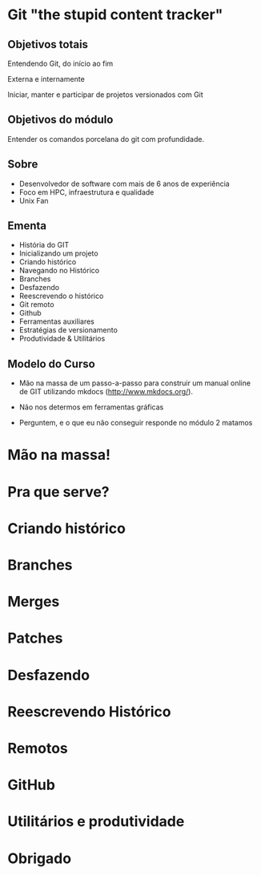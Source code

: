 Git "the stupid content tracker"
================================

Objetivos totais
----------------

Entendendo Git, do início ao fim

Externa e internamente

Iniciar, manter e participar de projetos versionados com Git 

Objetivos do módulo
-------------------

Entender os comandos porcelana do git com profundidade.

Sobre
-----

- Desenvolvedor de software com mais de 6 anos de experiência
- Foco em HPC, infraestrutura e qualidade
- Unix Fan

Ementa
------

- História do GIT
- Inicializando um projeto
- Criando histórico
- Navegando no Histórico
- Branches
- Desfazendo
- Reescrevendo o histórico
- Git remoto
- Github
- Ferramentas auxiliares
- Estratégias de versionamento
- Produtividade & Utilitários

Modelo do Curso
---------------

 - Mão na massa de um passo-a-passo para construir um manual online de GIT utilizando
     mkdocs (http://www.mkdocs.org/).

 - Não nos determos em ferramentas gráficas
 - Perguntem, e o que eu não conseguir responde no módulo 2 matamos


Mão na massa!
=============

Pra que serve?
==============

Criando histórico
=================

Branches
========

Merges
======

Patches
=======

Desfazendo
==========

Reescrevendo Histórico
======================

Remotos
=======

GitHub
======

Utilitários e produtividade
===========================

Obrigado
========

